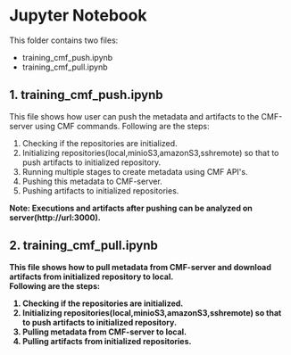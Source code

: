# Jupyter Notebook

This folder contains two files:
- training_cmf_push.ipynb
- training_cmf_pull.ipynb

## 1. training_cmf_push.ipynb
This file shows how user can push the metadata and artifacts to the CMF-server using CMF commands.
Following are the steps:

1. Checking if the repositories are initialized.
2. Initializing repositories(local,minioS3,amazonS3,sshremote) so that to push artifacts to initialized repository. 
3. Running multiple stages to create metadata using CMF API's.
4. Pushing this metadata to CMF-server.
5. Pushing artifacts to initialized repositories.

<b>Note: Executions and artifacts after pushing can be analyzed on server(http://url:3000).

## 2. training_cmf_pull.ipynb
This file shows how to pull metadata from CMF-server and download artifacts from initialized repository to local.  
Following are the steps:

1. Checking if the repositories are initialized.
2. Initializing repositories(local,minioS3,amazonS3,sshremote) so that to push artifacts to initialized repository. 
3. Pulling metadata from CMF-server to local.
4. Pulling artifacts from initialized repositories.


